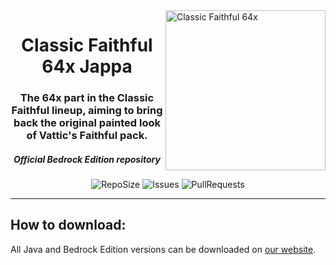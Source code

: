 <img src="https://github.com/Faithful-Resource-Pack/Branding/blob/main/logos/transparent/512/cf64_logo.png?raw=true" alt="Classic Faithful 64x" align="right" height="256px">
<div align="center">
  <h1>Classic Faithful 64x Jappa</h1>
  <h3>The 64x part in the Classic Faithful lineup, aiming to bring back the original painted look of Vattic's Faithful pack.</h3>
  <h5><i>Official Bedrock Edition repository</i></h5>

![RepoSize](https://img.shields.io/github/repo-size/ClassicFaithful/64x-Jappa-Bedrock)
![Issues](https://img.shields.io/github/issues/ClassicFaithful/64x-Jappa-Bedrock)
![PullRequests](https://img.shields.io/github/issues-pr/ClassicFaithful/64x-Jappa-Bedrock)
</div>

---

## How to download:
All Java and Bedrock Edition versions can be downloaded on [our website](https://faithfulpack.net/classicfaithful/64x-jappa).
